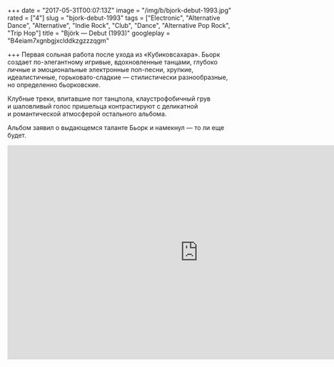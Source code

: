 +++
date = "2017-05-31T00:07:13Z"
image = "/img/b/bjork-debut-1993.jpg"
rated = ["4"]
slug = "bjork-debut-1993"
tags = ["Electronic", "Alternative Dance", "Alternative", "Indie Rock", "Club", "Dance", "Alternative Pop Rock", "Trip Hop"]
title = "Björk — Debut (1993)"
googleplay = "B4eiam7xgnbgjxclddkzgzzzqgm"

+++
Первая сольная работа после ухода из&nbsp;&laquo;Кубиковсахара&raquo;. Бьорк создает по-элегантному игривые, вдохновленные танцами, глубоко личные и&nbsp;эмоциональные электронные поп-песни, хрупкие, идеалистичные, горьковато-сладкие&nbsp;&mdash; стилистически разнообразные, но&nbsp;определенно бьорковские. 

Клубные треки, впитавшие пот танцпола, клаустрофобичный грув и&nbsp;шаловливый голос пришельца контрастируют с&nbsp;деликатной и&nbsp;романтической атмосферой остального альбома. 

Альбом заявил о&nbsp;выдающемся таланте Бьорк и&nbsp;намекнул&nbsp;&mdash; то&nbsp;ли еще будет.

<iframe width="853" height="480" src="https://www.youtube.com/embed/KDbPYoaAiyc?rel=0&amp;showinfo=0" frameborder="0" allowfullscreen></iframe>
